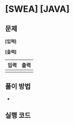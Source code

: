 # [SWEA] [JAVA]

## 문제




**[입력]**




**[출력]**



| 입력 | 출력 |
| ---- | ---- |
|      |      |


## 풀이 방법

- 

## 실행 코드

```java

```

